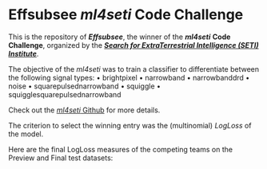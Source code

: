 # Effsubsee _ml4seti_ Code Challenge

This is the repository of ___Effsubsee___, the winner of the ___ml4seti___ __Code Challenge__, organized by the [___Search for ExtraTerrestrial Intelligence (SETI) Institute___](www.seti.org).

The objective of the _ml4seti_ was to train a classifier to differentiate between the following signal types:
•	brightpixel
•	narrowband
•	narrowbanddrd
•	noise
•	squarepulsednarrowband
•	squiggle
•	squigglesquarepulsednarrowband

Check out the [_ml4seti_ Github](https://github.com/setiQuest/ML4SETI) for more details.

The criterion to select the winning entry was the (multinomial) _LogLoss_ of the model. 

Here are the final LogLoss measures of the competing teams on the Preview and Final test datasets:

